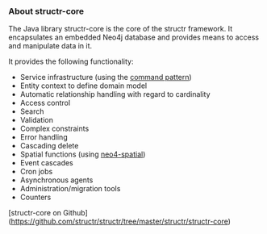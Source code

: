 ### About structr-core

The Java library structr-core is the core of the structr framework.
It encapsulates an embedded Neo4j database and provides means
to access and manipulate data in it.

It provides the following functionality:

- Service infrastructure (using the [command pattern](http://en.wikipedia.org/wiki/Command_pattern))
- Entity context to define domain model
- Automatic relationship handling with regard to cardinality
- Access control
- Search
- Validation
- Complex constraints
- Error handling
- Cascading delete
- Spatial functions (using [neo4-spatial](https://github.com/neo4j/spatial))
- Event cascades
- Cron jobs
- Asynchronous agents
- Administration/migration tools
- Counters

[structr-core on Github] (https://github.com/structr/structr/tree/master/structr/structr-core)





